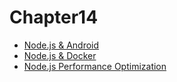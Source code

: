 
# Chapter14

* [Node.js & Android](/chapter14/chapter14-1.md)
* [Node.js & Docker](/chapter14/chapter14-2.md)
* [Node.js Performance Optimization](/chapter14/chapter14-3.md)


